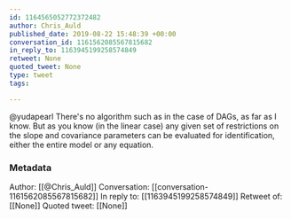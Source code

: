 ```yaml
---
id: 1164565052772372482
author: Chris_Auld
published_date: 2019-08-22 15:48:39 +00:00
conversation_id: 1161562085567815682
in_reply_to: 1163945199258574849
retweet: None
quoted_tweet: None
type: tweet
tags:

---
```


@yudapearl There's no algorithm such as in the case of DAGs, as far as I know.  But as you know (in the linear case) any given set of restrictions on the slope and covariance parameters can be evaluated for identification, either the entire model or any equation.

### Metadata

Author: [[@Chris_Auld]]
Conversation: [[conversation-1161562085567815682]]
In reply to: [[1163945199258574849]]
Retweet of: [[None]]
Quoted tweet: [[None]]
